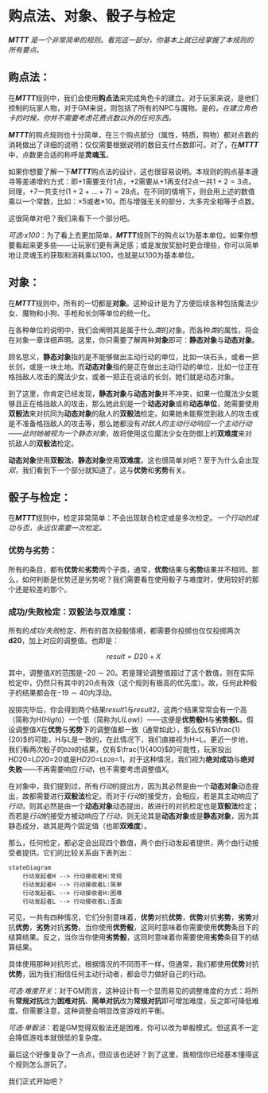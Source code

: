 

# 购点法、对象、骰子与检定

***MTTT*** *是一个非常简单的规则。看完这一部分，你基本上就已经掌握了本规则的所有要点。*



## 购点法：

在***MTTT***规则中，我们会使用**购点法**来完成角色卡的建立。对于玩家来说，是他们控制的玩家人物，对于GM来说，则包括了所有的NPC与魔物。是的，*在建立角色卡的时候，你并不需要考虑花费点数以外的任何东西。*

***MTTT***的购点规则也十分简单，在三个购点部分（属性，特质，购物）都对点数的消耗做出了详细的说明：仅仅需要根据说明的数目支付点数即可。对了，在***MTTT***中，点数更合适的称呼是**灵魂玉**。

如果你想要了解一下***MTTT***购点法的设计，这也很容易说明。本规则的购点基本遵寻等差递增的方式：即+1需要支付1点，+2需要从+1再支付2点一共$` 1+2=3 `$点。同理，+7一共支付$`(1+2+...+7) = 28`$点。在不同的情境下，则会用上述的数值乘以一个常数，比如：$`\times 5`$或者$`\times 10`$。而与增强无关的部分，大多完全相等于点数。

这很简单对吧？我们来看下一个部分吧。

*可选·x100*：为了看上去更加简单，***MTTT***规则下的购点以1为基本单位。如果你想要看起来更多些——让玩家们更有满足感；或是发放奖励时更合理些，你可以简单地让灵魂玉的获取和消耗乘以100，也就是以100为基本单位。



## 对象：

在***MTTT***规则中，所有的一切都是**对象**。这种设计是为了方便后续各种包括魔法少女、魔物和小狗、手枪和长剑等单位的统一化。

在各种单位的说明中，我们会阐明其是属于什么*类*的对象。而各种*类*的属性，将会在对象一章详细声明。这里，你只需要了解两种**对象**即可：**静态对象**与**动态对象**。

顾名思义，**静态对象**指的是不能够做出主动行动的单位，比如一块石头，或者一把长剑，或是一块土地。而**动态对象**指的是正在做出主动行动的单位，比如一位正在格挡敌人攻击的魔法少女，或者一把正在说话的长剑，她们就是动态对象。

到了这里，你肯定已经发现，**静态对象**与**动态对象**并不冲突，如果一位魔法少女能够且正在格挡敌人的攻击，那么她此刻是一个**动态对象**或称**动态单位**，她需要使用**双骰法**来对抗同为**动态对象**的敌人的**双骰法**检定。如果她未能察觉到敌人的攻击或是不准备格挡敌人的攻击等，那么她都没有*对敌人的主动行动响应一个主动行动——此时她被视为一个静态对象*，故将使用这位魔法少女在防御上的**双难度**来对抗敌人的**双骰法**检定。

**动态对象**使用**双骰法**，**静态对象**使用**双难度**。这也很简单对吧？至于为什么会出现*双*，我们看到下一个部分就知道了，这与**优势**和**劣势**有关。



## 骰子与检定：

在***MTTT***规则中，检定非常简单：不会出现联合检定或是多次检定。*一个行动的成功与否，永远仅需要一次检定。*

### 优势与劣势：

所有的条目，都有**优势**和**劣势**两个子类，通常，**优势**结果与**劣势**结果并不相同。那么，如何判断是优势还是劣势呢？我们需要看在使用骰子与难度时，使用较好的那个还是较差的那个。

### 成功/失败检定：双骰法与双难度：

所有的*成功/失败*检定、所有的首次投骰情境，都需要你投掷也仅仅投掷两次**d20**，加上对应的调整值。也即是：

```math 
result = D20 + X 

```

其中，调整值$` X `$的范围是$` -20 \sim 20 `$。若是理论调整值超过了这个数值，则在实际检定中，仍然只有其中的20点有效（这个规则有极高的优先度）。故，任何此种骰子的结果都会在$` -19 \sim 40`$内浮动。

投掷完毕后，你会得到两个结果$`result1`$与$`result2`$，这两个结果常常会有一个高（简称为H(*High*)）一个低（简称为L(*Low*)）——这便是**优势骰H**与**劣势骰L**。假设调整值$`X`$在**优势**与**劣势**下的调整值都一致（通常如此），那么仅有$`\frac{1}{20}`$的可能，H与L是一致的，在此情况下，我们直接视为H=L。更近一步地，我们看两次骰子的``D20``的结果，仅有$`\frac{1}{400}`$的可能性，玩家投出H$`D20`$=L$`D20`$=20或是H$`D20`$=L``D20``=1，对于这种情况，我们视为**绝对成功**与**绝对失败**——不再需要响应*行动*，也不需要考虑调整值$`X`$。

在对象中，我们提到过，所有*行动*的提出方，因为其必然是由一个**动态对象**动态提出，故都需要进行**双骰法**检定。而对于*行动*的接受方，会相应，若是其主动响应了*行动*，则其必然是由一个**动态对象**动态提出，故进行的对抗检定也是**双骰法**检定；而若是*行动*的接受方被动响应了*行动*，则无论其是**动态对象**或是**静态对象**，因为其静态成分，故其是两个固定值（也即**双难度**）。

那么，任何检定，都必定会出现四个数值，两个由行动发起者提供，两个由行动接受者提供。它们的比较关系由下表列出：

```mermaid
stateDiagram
	行动发起者H --> 行动接收者H:常规
	行动发起者H --> 行动接收者L:简单
	行动发起者L --> 行动接收者H:困难
	行动发起者L --> 行动接收者L:歪曲
```

可见，一共有四种情况，它们分别意味着，**优势**对抗**优势**，**优势**对抗**劣势**，**劣势**对抗**优势**，**劣势**对抗**劣势**。当你使用**优势骰**，这同时意味着你需要使用**优势**条目下的结算结果。反之，当你当你使用**劣势骰**，这同时意味着你需要使用**劣势**条目下的结算结果。

具体使用那种对抗形式，根据情况的不同而不一样，但通常，我们都使用**优势**对抗**优势**，因为我们相信任何主动行动者，都会尽力做好自己的行动。



*可选·难度开关*：对于GM而言，这种设计有一个显而易见的调整难度的方式：将所有**常规对抗**改为**困难对抗**、**简单对抗**改为**常规对抗**即可增加难度，反之即可降低难度。但需要注意，这种调整会明显改变游戏的平衡。

*可选·单骰法*：若是GM觉得双骰法还是困难，你可以改为单骰模式。但这真不一定会降低游戏本就很低的复杂度。



最后这个好像复杂了一点点，但应该也还好？到了这里，我相信你已经基本懂得这个规则怎么游玩了。

我们正式开始吧？